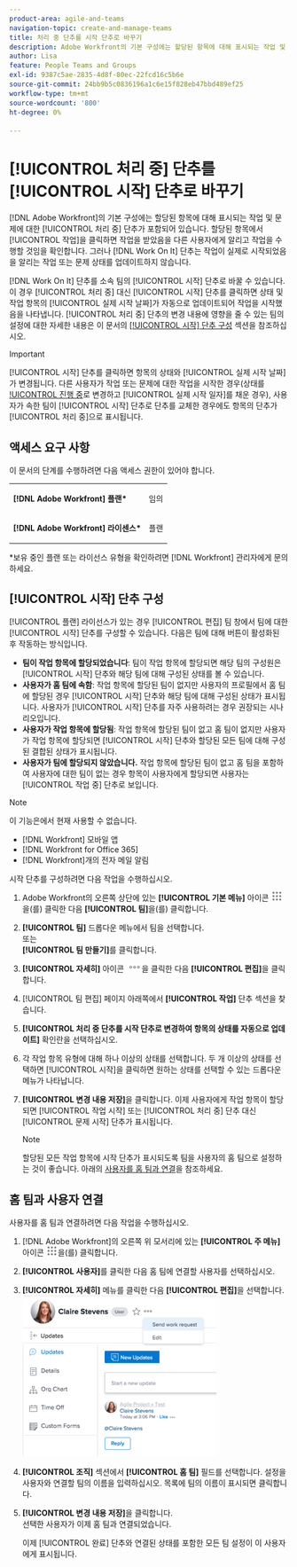 ```yaml
---
product-area: agile-and-teams
navigation-topic: create-and-manage-teams
title: 처리 중 단추를 시작 단추로 바꾸기
description: Adobe Workfront의 기본 구성에는 할당된 항목에 대해 표시되는 작업 및 문제에 대한 처리 중 버튼이 포함되어 있습니다.
author: Lisa
feature: People Teams and Groups
exl-id: 9387c5ae-2835-4d8f-80ec-22fcd16c5b6e
source-git-commit: 24bb9b5c0836196a1c6e15f828eb47bbd489ef25
workflow-type: tm+mt
source-wordcount: '800'
ht-degree: 0%

---
```


# [!UICONTROL 처리 중] 단추를 [!UICONTROL 시작] 단추로 바꾸기

[!DNL Adobe Workfront]의 기본 구성에는 할당된 항목에 대해 표시되는 작업 및 문제에 대한 [!UICONTROL 처리 중] 단추가 포함되어 있습니다. 할당된 항목에서 [!UICONTROL 작업]을 클릭하면 작업을 받았음을 다른 사용자에게 알리고 작업을 수행할 것임을 확인합니다. 그러나 [!DNL Work On It] 단추는 작업이 실제로 시작되었음을 알리는 작업 또는 문제 상태를 업데이트하지 않습니다.

[!DNL Work On It] 단추를 소속 팀의 [!UICONTROL 시작] 단추로 바꿀 수 있습니다. 이 경우 [!UICONTROL 처리 중] 대신 [!UICONTROL 시작] 단추를 클릭하면 상태 및 작업 항목의 [!UICONTROL 실제 시작 날짜]가 자동으로 업데이트되어 작업을 시작했음을 나타냅니다. [!UICONTROL 처리 중] 단추의 변경 내용에 영향을 줄 수 있는 팀의 설정에 대한 자세한 내용은 이 문서의 [[!UICONTROL 시작] 단추 구성](#configure-the-uicontrol-start-button) 섹션을 참조하십시오.

>[!IMPORTANT]
>
>[!UICONTROL 시작] 단추를 클릭하면 항목의 상태와 [!UICONTROL 실제 시작 날짜]가 변경됩니다. 다른 사용자가 작업 또는 문제에 대한 작업을 시작한 경우(상태를 [!UICONTROL 진행 중](으)로 변경하고 [!UICONTROL 실제 시작 일자]를 채운 경우), 사용자가 속한 팀이 [!UICONTROL 시작] 단추로 단추를 교체한 경우에도 항목의 단추가 [!UICONTROL 처리 중]으로 표시됩니다.

## 액세스 요구 사항

이 문서의 단계를 수행하려면 다음 액세스 권한이 있어야 합니다.

<table style="table-layout:auto"> 
 <col> 
 </col> 
 <col> 
 </col> 
 <tbody> 
  <tr> 
   <td role="rowheader"><strong>[!DNL Adobe Workfront] 플랜*</strong></td> 
   <td> <p>임의</p> </td> 
  </tr> 
  <tr> 
   <td role="rowheader"><strong>[!DNL Adobe Workfront] 라이센스*</strong></td> 
   <td> <p>플랜</p> </td> 
  </tr> 
 </tbody> 
</table>

&#42;보유 중인 플랜 또는 라이선스 유형을 확인하려면 [!DNL Workfront] 관리자에게 문의하세요.

## [!UICONTROL 시작] 단추 구성

[!UICONTROL 플랜] 라이선스가 있는 경우 [!UICONTROL 편집] 팀 창에서 팀에 대한 [!UICONTROL 시작] 단추를 구성할 수 있습니다. 다음은 팀에 대해 버튼이 활성화된 후 작동하는 방식입니다.

* **팀이 작업 항목에 할당되었습니다**: 팀이 작업 항목에 할당되면 해당 팀의 구성원은 [!UICONTROL 시작] 단추와 해당 팀에 대해 구성된 상태를 볼 수 있습니다.
* **사용자가 홈 팀에 속함**: 작업 항목에 할당된 팀이 없지만 사용자의 프로필에서 홈 팀에 할당된 경우 [!UICONTROL 시작] 단추와 해당 팀에 대해 구성된 상태가 표시됩니다. 사용자가 [!UICONTROL 시작] 단추를 자주 사용하려는 경우 권장되는 시나리오입니다.
* **사용자가 작업 항목에 할당됨**: 작업 항목에 할당된 팀이 없고 홈 팀이 없지만 사용자가 작업 항목에 할당되면 [!UICONTROL 시작] 단추와 할당된 모든 팀에 대해 구성된 결합된 상태가 표시됩니다.
* **사용자가 팀에 할당되지 않았습니다.** 작업 항목에 할당된 팀이 없고 홈 팀을 포함하여 사용자에 대한 팀이 없는 경우 항목이 사용자에게 할당되면 사용자는 [!UICONTROL 작업 중] 단추로 보입니다.

>[!NOTE]
>
>이 기능은에서 현재 사용할 수 없습니다.
>
>* [!DNL Workfront] 모바일 앱
>* [!DNL Workfront for Office 365]
>* [!DNL Workfront]개의 전자 메일 알림
>

시작 단추를 구성하려면 다음 작업을 수행하십시오.

1. Adobe Workfront의 오른쪽 상단에 있는 **[!UICONTROL 기본 메뉴]** 아이콘 ![](assets/main-menu-icon.png)을(를) 클릭한 다음 **[!UICONTROL 팀]**&#x200B;을(를) 클릭합니다.

1. **[!UICONTROL 팀]** 드롭다운 메뉴에서 팀을 선택합니다.\
   또는\
   **[!UICONTROL 팀 만들기]**&#x200B;를 클릭합니다.

1. **[!UICONTROL 자세히]** 아이콘 ![](assets/more-icon.png)을 클릭한 다음 **[!UICONTROL 편집]**&#x200B;을 클릭합니다.

1. [!UICONTROL 팀 편집] 페이지 아래쪽에서 **[!UICONTROL 작업]** 단추 섹션을 찾습니다.
1. **[!UICONTROL 처리 중 단추를 시작 단추로 변경하여 항목의 상태를 자동으로 업데이트]** 확인란을 선택하십시오.
1. 각 작업 항목 유형에 대해 하나 이상의 상태를 선택합니다. 두 개 이상의 상태를 선택하면 [!UICONTROL 시작]을 클릭하면 원하는 상태를 선택할 수 있는 드롭다운 메뉴가 나타납니다.
1. **[!UICONTROL 변경 내용 저장]**&#x200B;을 클릭합니다. 이제 사용자에게 작업 항목이 할당되면 [!UICONTROL 작업 시작] 또는 [!UICONTROL 처리 중] 단추 대신 [!UICONTROL 문제 시작] 단추가 표시됩니다.

   >[!NOTE]
   >
   >할당된 모든 작업 항목에 시작 단추가 표시되도록 팀을 사용자의 홈 팀으로 설정하는 것이 좋습니다. 아래의 [사용자를 홈 팀과 연결](#associate-users-with-a-home-team)을 참조하세요.

## 홈 팀과 사용자 연결

사용자를 홈 팀과 연결하려면 다음 작업을 수행하십시오.

1. [!DNL Adobe Workfront]의 오른쪽 위 모서리에 있는 **[!UICONTROL 주 메뉴]** 아이콘 ![](assets/main-menu-icon.png)을(를) 클릭합니다.

1. **[!UICONTROL 사용자]**&#x200B;를 클릭한 다음 홈 팀에 연결할 사용자를 선택하십시오.
1. **[!UICONTROL 자세히]** 메뉴를 클릭한 다음 **[!UICONTROL 편집]**&#x200B;을 선택합니다.\
   ![](assets/user-settings-nwe-350x291.png)

1. **[!UICONTROL 조직]** 섹션에서 **[!UICONTROL 홈 팀]** 필드를 선택합니다. 설정을 사용자와 연결할 팀의 이름을 입력하십시오. 목록에 팀의 이름이 표시되면 클릭합니다.

1. **[!UICONTROL 변경 내용 저장]**&#x200B;을 클릭합니다.\
   선택한 사용자가 이제 홈 팀과 연결되었습니다.

   이제 [!UICONTROL 완료] 단추와 연결된 상태를 포함한 모든 팀 설정이 이 사용자에게 표시됩니다.

